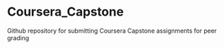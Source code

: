 # Coursera_Capstone
Github repository for submitting Coursera Capstone assignments for peer grading
